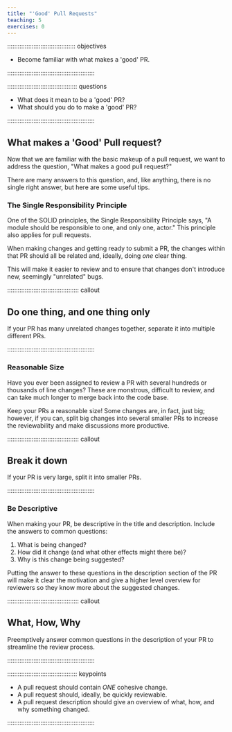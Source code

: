 ```yaml
---
title: "'Good' Pull Requests"
teaching: 5
exercises: 0
---
```

::::::::::::::::::::::::::::::::::::::: objectives

- Become familiar with what makes a 'good' PR.

::::::::::::::::::::::::::::::::::::::::::::::::::

:::::::::::::::::::::::::::::::::::::::: questions

- What does it mean to be a 'good' PR?
- What should you do to make a 'good' PR?

::::::::::::::::::::::::::::::::::::::::::::::::::

## What makes a 'Good' Pull request?

Now that we are familiar with the basic makeup of a pull request, we want
to address the question, "What makes a good pull request?"

There are many answers to this question, and, like anything, there is no
single right answer, but here are some useful tips.

### The Single Responsibility Principle

One of the SOLID principles, the Single Responsibility Principle says, "A
module should be responsible to one, and only one, actor." This principle
also applies for pull requests.

When making changes and getting ready to submit a PR, the changes within that
PR should all be related and, ideally, doing _one_ clear thing.

This will make it easier to review and to ensure that changes don't introduce
new, seemingly "unrelated" bugs.


:::::::::::::::::::::::::::::::::::::::::  callout

## Do one thing, and one thing only

If your PR has many unrelated changes together, separate it into multiple
different PRs.

::::::::::::::::::::::::::::::::::::::::::::::::::

### Reasonable Size

Have you ever been assigned to review a PR with several hundreds or thousands
of line changes? These are monstrous, difficult to review, and can take much
longer to merge back into the code base.

Keep your PRs a reasonable size! Some changes are, in fact, just big; however,
if you can, split big changes into several smaller PRs to increase the
reviewability and make discussions more productive.

:::::::::::::::::::::::::::::::::::::::::  callout

## Break it down

If your PR is very large, split it into smaller PRs.

::::::::::::::::::::::::::::::::::::::::::::::::::

### Be Descriptive

When making your PR, be descriptive in the title and description. Include
the answers to common questions:

1. What is being changed?
1. How did it change (and what other effects might there be)?
1. Why is this change being suggested?

Putting the answer to these questions in the description section of the PR
will make it clear the motivation and give a higher level overview for reviewers
so they know more about the suggested changes.

:::::::::::::::::::::::::::::::::::::::::  callout

## What, How, Why

Preemptively answer common questions in the description of your PR to
streamline the review process.

::::::::::::::::::::::::::::::::::::::::::::::::::

:::::::::::::::::::::::::::::::::::::::: keypoints

- A pull request should contain _ONE_ cohesive change.
- A pull request should, ideally, be quickly reviewable.
- A pull request description should give an overview of what, how, and why something changed.

::::::::::::::::::::::::::::::::::::::::::::::::::
